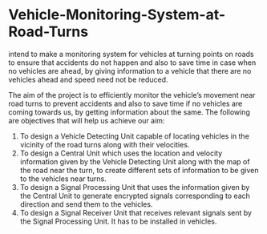 # Vehicle-Monitoring-System-at-Road-Turns
intend to make a monitoring system for vehicles at turning points on roads to 
ensure that accidents do not happen and also to save time in case when no vehicles are ahead, by giving information 
to a vehicle that there are no vehicles ahead and speed need not be reduced.

The aim of the  project is to efficiently monitor the vehicle’s movement near road turns to prevent accidents and also to save 
time if no vehicles are coming towards us, by getting information about the same.
The following are objectives that will help us achieve our aim:
1. To design a Vehicle Detecting Unit capable of locating vehicles in the vicinity of the road turns along with their 
velocities.
2. To design a Central Unit which uses the location and velocity information given by the Vehicle Detecting Unit 
along with the map of the road near the turn, to create different sets of information to be given to the vehicles near 
turns.
3. To design a Signal Processing Unit that uses the information given by the Central Unit to generate encrypted signals 
corresponding to each direction and send them to the vehicles.
4. To design a Signal Receiver Unit that receives relevant signals sent by the Signal Processing Unit. It has to be 
installed in vehicles.
